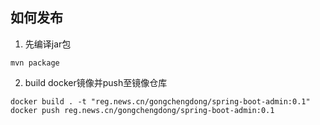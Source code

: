## 如何发布

1. 先编译jar包
 ```
 mvn package
 ```
2. build docker镜像并push至镜像仓库
  ```
  docker build . -t "reg.news.cn/gongchengdong/spring-boot-admin:0.1"
  docker push reg.news.cn/gongchengdong/spring-boot-admin:0.1
  ```